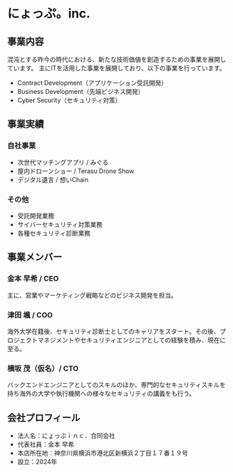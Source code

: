 
# にょっぷ。inc.

## 事業内容

混沌とする昨今の時代における、新たな技術価値を創造するための事業を展開しています。
主にITを活用した事業を展開しており、以下の事業を行っています。

- Contract Development（アプリケーション受託開発）
- Business Development（先端ビジネス開発）
- Cyber Security（セキュリティ対策）

## 事業実績

### 自社事業

- 次世代マッチングアプリ / みぐる
- 屋内ドローンショー / Terasu Drone Show
- デジタル遺言 / 想いChain

### その他

- 受託開発業務
- サイバーセキュリティ対策業務
- 各種セキュリティ診断業務

## 事業メンバー

### 金本 早希 / CEO

主に、営業やマーケティング戦略などのビジネス開発を担当。

### 津田 颯 / COO

海外大学在籍後、セキュリティ診断士としてのキャリアをスタート。その後、プロジェクトマネジメントやセキュリティエンジニアとしての経験を積み、現在に至る。

### 横坂 茂（仮名）/ CTO

バックエンドエンジニアとしてのスキルのほか、専門的なセキュリティスキルを持ち海外の大学や執行機関への様々なセキュリティの講義をも行う。


## 会社プロフィール

- 法人名：にょっぷｉｎｃ．合同会社
- 代表社員：金本 早希
- 本店所在地：神奈川県横浜市港北区新横浜２丁目１７番１９号
- 設立：2024年